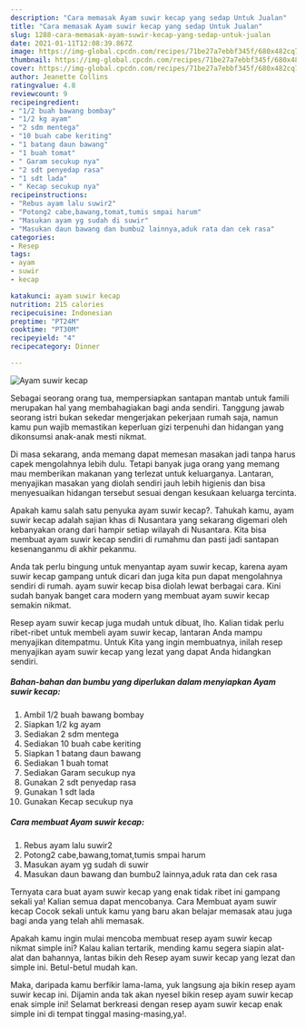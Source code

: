 ```yaml
---
description: "Cara memasak Ayam suwir kecap yang sedap Untuk Jualan"
title: "Cara memasak Ayam suwir kecap yang sedap Untuk Jualan"
slug: 1288-cara-memasak-ayam-suwir-kecap-yang-sedap-untuk-jualan
date: 2021-01-11T12:08:39.867Z
image: https://img-global.cpcdn.com/recipes/71be27a7ebbf345f/680x482cq70/ayam-suwir-kecap-foto-resep-utama.jpg
thumbnail: https://img-global.cpcdn.com/recipes/71be27a7ebbf345f/680x482cq70/ayam-suwir-kecap-foto-resep-utama.jpg
cover: https://img-global.cpcdn.com/recipes/71be27a7ebbf345f/680x482cq70/ayam-suwir-kecap-foto-resep-utama.jpg
author: Jeanette Collins
ratingvalue: 4.8
reviewcount: 9
recipeingredient:
- "1/2 buah bawang bombay"
- "1/2 kg ayam"
- "2 sdm mentega"
- "10 buah cabe keriting"
- "1 batang daun bawang"
- "1 buah tomat"
- " Garam secukup nya"
- "2 sdt penyedap rasa"
- "1 sdt lada"
- " Kecap secukup nya"
recipeinstructions:
- "Rebus ayam lalu suwir2"
- "Potong2 cabe,bawang,tomat,tumis smpai harum"
- "Masukan ayam yg sudah di suwir"
- "Masukan daun bawang dan bumbu2 lainnya,aduk rata dan cek rasa"
categories:
- Resep
tags:
- ayam
- suwir
- kecap

katakunci: ayam suwir kecap 
nutrition: 215 calories
recipecuisine: Indonesian
preptime: "PT24M"
cooktime: "PT30M"
recipeyield: "4"
recipecategory: Dinner

---
```



![Ayam suwir kecap](https://img-global.cpcdn.com/recipes/71be27a7ebbf345f/680x482cq70/ayam-suwir-kecap-foto-resep-utama.jpg)

Sebagai seorang orang tua, mempersiapkan santapan mantab untuk famili merupakan hal yang membahagiakan bagi anda sendiri. Tanggung jawab seorang istri bukan sekedar mengerjakan pekerjaan rumah saja, namun kamu pun wajib memastikan keperluan gizi terpenuhi dan hidangan yang dikonsumsi anak-anak mesti nikmat.

Di masa  sekarang, anda memang dapat memesan masakan jadi tanpa harus capek mengolahnya lebih dulu. Tetapi banyak juga orang yang memang mau memberikan makanan yang terlezat untuk keluarganya. Lantaran, menyajikan masakan yang diolah sendiri jauh lebih higienis dan bisa menyesuaikan hidangan tersebut sesuai dengan kesukaan keluarga tercinta. 



Apakah kamu salah satu penyuka ayam suwir kecap?. Tahukah kamu, ayam suwir kecap adalah sajian khas di Nusantara yang sekarang digemari oleh kebanyakan orang dari hampir setiap wilayah di Nusantara. Kita bisa membuat ayam suwir kecap sendiri di rumahmu dan pasti jadi santapan kesenanganmu di akhir pekanmu.

Anda tak perlu bingung untuk menyantap ayam suwir kecap, karena ayam suwir kecap gampang untuk dicari dan juga kita pun dapat mengolahnya sendiri di rumah. ayam suwir kecap bisa diolah lewat berbagai cara. Kini sudah banyak banget cara modern yang membuat ayam suwir kecap semakin nikmat.

Resep ayam suwir kecap juga mudah untuk dibuat, lho. Kalian tidak perlu ribet-ribet untuk membeli ayam suwir kecap, lantaran Anda mampu menyajikan ditempatmu. Untuk Kita yang ingin membuatnya, inilah resep menyajikan ayam suwir kecap yang lezat yang dapat Anda hidangkan sendiri.

<!--inarticleads1-->

##### Bahan-bahan dan bumbu yang diperlukan dalam menyiapkan Ayam suwir kecap:

1. Ambil 1/2 buah bawang bombay
1. Siapkan 1/2 kg ayam
1. Sediakan 2 sdm mentega
1. Sediakan 10 buah cabe keriting
1. Siapkan 1 batang daun bawang
1. Sediakan 1 buah tomat
1. Sediakan  Garam secukup nya
1. Gunakan 2 sdt penyedap rasa
1. Gunakan 1 sdt lada
1. Gunakan  Kecap secukup nya




<!--inarticleads2-->

##### Cara membuat Ayam suwir kecap:

1. Rebus ayam lalu suwir2
1. Potong2 cabe,bawang,tomat,tumis smpai harum
1. Masukan ayam yg sudah di suwir
1. Masukan daun bawang dan bumbu2 lainnya,aduk rata dan cek rasa




Ternyata cara buat ayam suwir kecap yang enak tidak ribet ini gampang sekali ya! Kalian semua dapat mencobanya. Cara Membuat ayam suwir kecap Cocok sekali untuk kamu yang baru akan belajar memasak atau juga bagi anda yang telah ahli memasak.

Apakah kamu ingin mulai mencoba membuat resep ayam suwir kecap nikmat simple ini? Kalau kalian tertarik, mending kamu segera siapin alat-alat dan bahannya, lantas bikin deh Resep ayam suwir kecap yang lezat dan simple ini. Betul-betul mudah kan. 

Maka, daripada kamu berfikir lama-lama, yuk langsung aja bikin resep ayam suwir kecap ini. Dijamin anda tak akan nyesel bikin resep ayam suwir kecap enak simple ini! Selamat berkreasi dengan resep ayam suwir kecap enak simple ini di tempat tinggal masing-masing,ya!.

